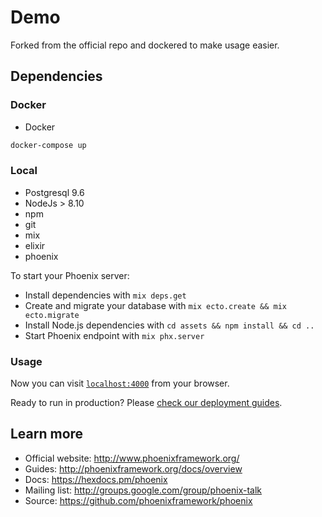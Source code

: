 # Demo

Forked from the official repo and dockered to make usage easier.

## Dependencies

### Docker

- Docker

```bash
docker-compose up
```

### Local

- Postgresql 9.6
- NodeJs > 8.10
- npm
- git
- mix
- elixir
- phoenix


To start your Phoenix server:

- Install dependencies with `mix deps.get`
- Create and migrate your database with `mix ecto.create && mix ecto.migrate`
- Install Node.js dependencies with `cd assets && npm install && cd ..`
- Start Phoenix endpoint with `mix phx.server`

### Usage

Now you can visit [`localhost:4000`](http://localhost:4000) from your browser.

Ready to run in production? Please [check our deployment guides](https://hexdocs.pm/phoenix/deployment.html).

## Learn more

- Official website: http://www.phoenixframework.org/
- Guides: http://phoenixframework.org/docs/overview
- Docs: https://hexdocs.pm/phoenix
- Mailing list: http://groups.google.com/group/phoenix-talk
- Source: https://github.com/phoenixframework/phoenix
